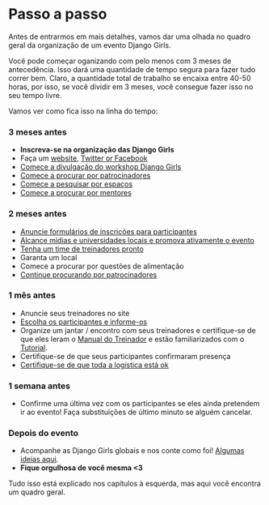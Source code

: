 # Passo a passo

Antes de entrarmos em mais detalhes, vamos dar uma olhada no quadro geral da organização de um evento Django Girls.

Você pode começar oganizando com pelo menos com 3 meses de antecedência. Isso dará uma quantidade de tempo segura para fazer tudo correr bem. Claro, a quantidade total de trabalho se encaixa entre 40-50 horas, por isso, se você dividir em 3 meses, você consegue fazer isso no seu tempo livre.

Vamos ver como fica isso na linha do tempo:

### 3 meses antes

- __Inscreva-se na organização das Django Girls__
- Faça um [website](website/README.html), [Twitter or Facebook](promotion/README.html)
- [Comece a divulgação do workshop Django Girls](promotion/README.html)
- [Comece a procurar por patrocinadores](sponsors/README.html)
- [Comece a pesquisar por espaços](logistics/README.html)
- [Comece a procurar por mentores](coaches/README.html)

### 2 meses antes

- [Anuncie formulários de inscrições para participantes](attendees/README.html)
- [Alcance mídias e universidades locais e promova ativamente o evento](promotion/README.html)
- [Tenha um time de treinadores pronto](coaches/README.html)
- Garanta um local
- Comece a procurar por questões de alimentação
- [Continue procurando por patrocinadores](sponsors/README.html)

### 1 mês antes

- Anuncie seus treinadores no site
- [Escolha os participantes e informe-os](http://organize.djangogirls.org/attendees/README.html#how-to-choose-attendees)
- Organize um jantar / encontro com seus treinadores e certifique-se de que eles leram o [Manual do Treinador](http://coach.djangogirls.org/) e estão familiarizados com o [Tutorial](tutorial/README.html).
- Certifique-se de que seus participantes confirmaram presença
- [Certifique-se de que toda a logística está ok](logistics/README.html)

### 1 semana antes

- Confirme uma última vez com os participantes se eles ainda pretendem ir ao evento! Faça substituições de último minuto se alguém cancelar.

### Depois do evento

-  Acompanhe as Django Girls globais e nos conte como foi! [Algumas ideias aqui](/after_the_event/README.html).
- __Fique orgulhosa de você mesma <3__

Tudo isso está explicado nos capítulos à esquerda, mas aqui você encontra um quadro geral.